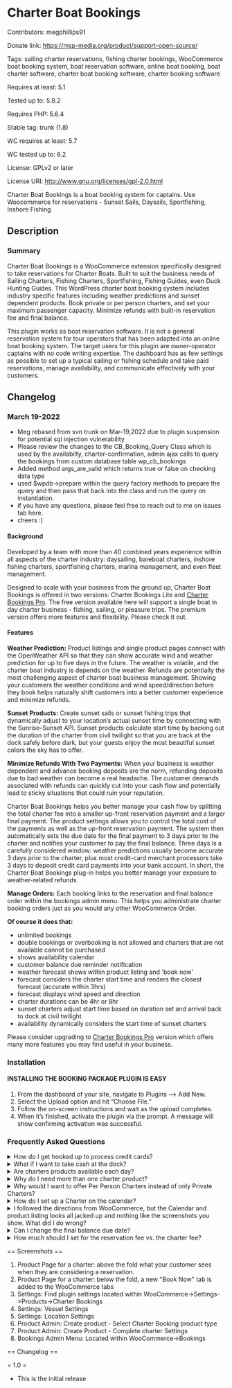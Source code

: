# Charter Boat Bookings #
Contributors: megphillips91

Donate link: https://msp-media.org/product/support-open-source/

Tags: sailing charter reservations, fishing charter bookings, WooCommerce boat booking system, boat reservation software, online boat booking, boat charter software, charter boat booking software, charter booking software

Requires at least: 5.1

Tested up to: 5.9.2

Requires PHP: 5.6.4

Stable tag: trunk (1.8)

WC requires at least: 5.7

WC tested up to: 6.2

License: GPLv2 or later

License URI: http://www.gnu.org/licenses/gpl-2.0.html


Charter Boat Bookings is a boat booking system for captains. Use Woocommerce for reservations - Sunset Sails, Daysails, Sportfishing, Inshore Fishing

## Description ##

### Summary ###
Charter Boat Bookings is a WooCommerce extension specifically designed to take reservations for Charter Boats. Built to suit the business needs of Sailing Charters, Fishing Charters, Sportfishing, Fishing Guides, even Duck Hunting Guides. This WordPress charter boat booking system includes industry specific features including weather predictions and sunset dependent products. Book private or per person charters, and set your maximum passenger capacity. Minimize refunds with built-in reservation fee and final balance.

This plugin works as boat reservation software. It is not a general reservation system for tour operators that has been adapted into an online boat booking system. The target users for this plugin are owner-operator captains with no code writing expertise. The dashboard has as few settings as possible to set up a typical sailing or fishing schedule and take paid reservations, manage availability, and communicate effectively with your customers.

## Changelog ##
### March 19-2022 ###
- Meg rebased from svn trunk on Mar-19,2022 due to plugin suspension for potential sql injection vulnerability
- Please review the changes to the CB_Booking_Query Class which is used by the availabilty, charter-confirmation, admin ajax calls to query the bookings from custom database table wp_cb_bookings
- Added method args_are_valid which returns true or false on checking data type
- used $wpdb->prepare within the query factory methods to prepare the query and then pass that back into the class and run the query on instantiation.
- if you have any questions, please feel free to reach out to me on issues tab here. 
- cheers :)



#### Background ####
Developed by a team with more than 40 combined years experience within all aspects of the charter industry: daysailing, bareboat charters, inshore fishing charters, sportfishing charters, marina management, and even fleet management.

Designed to scale with your business from the ground up, Charter Boat Bookings is offered in two versions: Charter Bookings Lite and [Charter Bookings Pro](https://msp-media.org/wordpress-plugins/charter-bookings/). The free version available here will support a single boat in day charter business - fishing, sailing, or pleasure trips. The premium version offers more features and flexibility. Please check it out.

#### Features ####
**Weather Prediction:** Product listings and single product pages connect with the OpenWeather API so that they can show accurate wind and weather prediction for up to five days in the future. The weather is volatile, and the charter boat industry is depends on the weather. Refunds are potentially the most challenging aspect of charter boat business management. Showing your customers the weather conditions and wind speed/direction before they book helps naturally shift customers into a better customer experience and minimize refunds.

**Sunset Products:** Create sunset sails or sunset fishing trips that dynamically adjust to your location’s actual sunset time by connecting with the Sunrise-Sunset API. Sunset products calculate start time by backing out the duration of the charter from civil twilight so that you are back at the dock safely before dark, but your guests enjoy the most beautiful sunset colors the sky has to offer.

**Minimize Refunds With Two Payments:** When your business is weather dependent and advance booking deposits are the norm, refunding deposits due to bad weather can become a real headache. The customer demands associated with refunds can quickly cut into your cash flow and potentially lead to sticky situations that could ruin your reputation.

Charter Boat Bookings helps you better manage your cash flow by splitting the total charter fee into a smaller up-front reservation payment and a larger final payment. The product settings allows you to control the total cost of the payments as well as the up-front reservation payment. The system then automatically sets the due date for the final payment to 3 days prior to the charter and notifies your customer to pay the final balance.  Three days is a carefully considered window: weather predictions usually become accurate 3 days prior to the charter, plus most credit-card merchant processors take 3 days to deposit credit card payments into your bank account. In short, the Charter Boat Bookings plug-in helps you better manage your exposure to weather-related refunds.


**Manage Orders:** Each booking links to the reservation and final balance order within the bookings admin menu. This helps you administrate charter booking orders just as you would any other WooCommerce Order.

**Of course it does that:**
* unlimited bookings
* double bookings or overbooking is not allowed and charters that are not available cannot be purchased
* shows availability calendar
* customer balance due reminder notification
* weather forecast shows within product listing and 'book now'
* forecast considers the charter start time and renders the closest forecast (accurate within 3hrs)
* forecast displays wind speed and direction
* charter durations can be 4hr or 8hr
* sunset charters adjust start time based on duration set and arrival back to dock at civil twilight
* availability dynamically considers the start time of sunset charters

Please consider upgrading to [Charter Bookings Pro](https://msp-media.org/wordpress-plugins/charter-bookings/) version which offers many more features you may find useful in your business.

### Installation ###

#### INSTALLING THE BOOKING PACKAGE PLUGIN IS EASY ####
1. From the dashboard of your site, navigate to Plugins –> Add New.
2. Select the Upload option and hit “Choose File.”
3. Follow the on-screen instructions and wait as the upload completes.
4. When it’s finished, activate the plugin via the prompt. A message will show confirming activation was successful.

### Frequently Asked Questions ###
<details>
   <summary>How do I get hooked up to process credit cards?</summary>
   <p>To accept credit cards, you will need a merchant processor (also known as Payment Gateway). We recommend Stripe or Square. They are both easy enough, not too expensive, and work great with WooCommerce.</p>
   <p>Once your account with the merchant is set up and active, navigate to WooCommerce->settings->payments and enable the payment gateway that you chose.</p>
</details>
<details>
   <summary>What if I want to take cash at the dock?</summary>
   <p>To accept cash at the dock, you enable cash or check payments within WooCommerce -> Settings -> Payments ->enable cash on delivery.</p>
</details>
<details>
   <summary>Are charters products available each day?</summary>
   <p>In short, yes. Charter Boat Bookings is based on the most common business model which is fishing or sailing any day that a customer wants to go out and the weather is good. So we’ve designed the settings to be as few and simple as they can be to meet that business model. When you create a charter booking product, it becomes available for booking every day.</p>
   <p>If you are running a business and rely on the charter income, you probably need to upgrade to the Owner Operator Version of Charter Boat Bookings which includes the option to be open on some days and closed on others. In the Premium Owner Operator Version, navigate to WooCommerce->settings->product-> Charter Bookings and set the days you are open.</p>
</details>
<details>
   <summary>Why do I need more than one charter product?</summary>
   <p>Many fishing captain’s offer half day and whole day charters. Sailing captains usually offer half day, whole day, and sunset sails. You will set up each of these as a product within WooCommerce. If you offer per person and private, then you would set up each of those also - one for private and one for per person.</p>
   <p>An example of a common Sailing Product Assortment may be:
      * Morning Half Day
      * Morning Half Day Per Person
      * Afternoon Half Day
      * Afternoon Per person
      * Sunset
      * Sunset Per Person
      * Private Whole Day Sail
   </p>
</details>
<details>
   <summary>Why would I want to offer Per Person Charters instead of only Private Charters?</summary>
   <p>Charter Boat Bookings plugin is set up to require a minimum number of seats sold within the first booking, so the risk is pretty low.  If you set the per-person rate higher than the pro-rata private rate for the same charter, the overall revenue potential is higher with per person charters.</p>
  <p>We’ve found that it helps grow your business by advertising “charters starting at $x.xx) which is the per person rate for the shortest charter. This way of speaking about your charter offering grows your audience by including customers who may wrongly assume a charter is out of their budget. </p>
</details>
<details>
   <summary>How do I set up a Charter on the calendar?</summary>
   <p>Charter Boat Bookings follows the standard WooCommerce workflow. Setting up charters is the same as creating any other product in WooCommerce. Check out these links within the WooCommerce Documentation
    * [WooCommerce Getting Started](https://docs.woocommerce.com/documentation/plugins/woocommerce/getting-started/)
    * [WooCommerce Setting Up Products](https://docs.woocommerce.com/documentation/plugins/woocommerce/getting-started/setup-products/)
    </p>
    <p>There are just a few extra fields for a charter booking which you can see within the screenshots.
      * Reservation fee
      * Final balance
      * Location
      * Sunset Charter?
      * Charter Start Time
      * Duration
    </p>
</details>
<details>
   <summary>I followed the directions from WooCommerce, but the Calendar and product listing looks all jacked up and nothing like the screenshots you show. What did I do wrong?</summary>
    <p>The charter product listing needs about 850px in minimum width for the desktop display. If your theme restricts the content area to less than that, you will need to make a theme revision with a little custom CSS to expand the content width. </p>
    <p>If the headlines are too large on the Product Listing and Availability calendar, you will need to make a theme revision with a little custom CSS for charter bookings single product pages. </p>
</details>
<details>
   <summary>Can I change the final balance due date? </summary>
    <p>The settings within the product admin screen allow you to set the amount of the final balance. The due date timing is static in Charter Bookings Lite at 3 days prior. It can be shifted, notifications cancelled in [Charter Bookings Pro](https://msp-media.org/wordpress-plugins/charter-bookings/).</p>
</details>
<details>
   <summary>How much should I set for the reservation fee vs. the charter fee?</summary>
    <p>This is really a business decision, but we’ve learned from experience that 15% is a good starting point. This proportionately scales the reservation cost with the overall cost of the product and aligns with industry standard brokerage fees and booking commissions. Keep in mind that any amount paid up front for a reservation creates a psychological buy-in for the customer. Collecting final balance payments is not usually a problem as long as the weather is good.</p>
    <p> Our best recommendation is to use your gut and balance your priorities. If you find that holding enough reserves for large refunds is not a challenge, then you could set the reservation fee higher around 50%.</p>
</details>


== Screenshots ==

1. Product Page for a charter: above the fold what your customer sees when they are considering a reservation.
2. Product Page for a charter: below the fold, a new "Book Now" tab is added to the WooCommerce tabs
3. Settings: Find plugin settings located within WooCommerce->Settings->Products->Charter Bookings
4. Settings: Vessel Settings
5. Settings: Location Settings
6. Product Admin: Create product - Select Charter Booking product type
7. Product Admin: Create Product - Complete charter Settings
8. Bookings Admin Menu: Located within WooCommerce->Bookings

== Changelog ==

= 1.0 =
* This is the initial release
